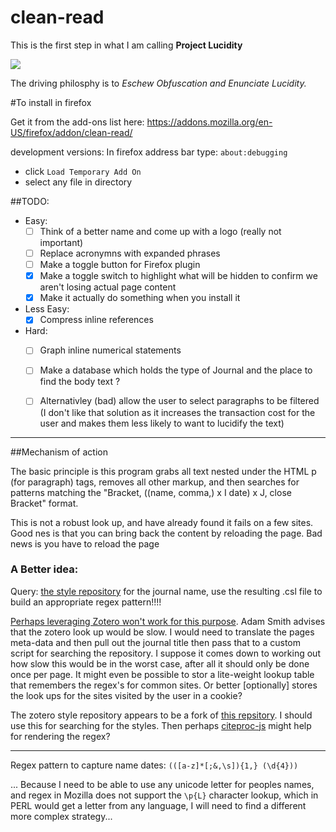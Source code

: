 # clean-read

This is the first step in what I am calling **Project Lucidity**

![](https://cdn.meme.am/instances/500x/71482294.jpg)

The driving philosphy is to *Eschew Obfuscation and Enunciate Lucidity.*


#To install in firefox

Get it from the add-ons list here: https://addons.mozilla.org/en-US/firefox/addon/clean-read/

development versions:
In firefox address bar type: `about:debugging` 
- click `Load Temporary Add On` 
- select any file in directory


##TODO:

- Easy:
    - [ ] Think of a better name and come up with a logo (really not important)
    - [ ] Replace acronymns with expanded phrases
    - [ ] Make a toggle button for Firefox plugin
    - [X] Make a toggle switch to highlight what will be hidden to confirm we aren't 
          losing actual page content
    - [X] Make it actually do something when you install it
- Less Easy:
    - [X] Compress inline references
- Hard:
    - [ ] Graph inline numerical statements
    - [ ] Make a database which holds the type of Journal and the place to find the body text ?
    - [ ] Alternativley (bad) allow the user to select paragraphs to be filtered
            (I don't like that solution as it increases the transaction cost for 
            the user and makes them less likely to want to lucidify the text)


---
##Mechanism of action

The basic principle is this program grabs all text nested under the HTML p (for paragraph) tags, removes all other markup, and then searches for patterns matching the "Bracket, ((name, comma,) x I date) x J, close Bracket" format.

This is not a robust look up, and have already found it fails on a few sites. Good nes is that you can bring back the content by reloading the page. Bad news is you have to reload the page


### A Better idea:

Query: [the style repository](https://www.zotero.org/styles) for the journal name, use the resulting .csl file to build an appropriate regex pattern!!!!

[Perhaps leveraging Zotero won't work for this purpose](https://groups.google.com/forum/#!topic/zotero-dev/oYTY2OH2f8A).
Adam Smith advises that the zotero look up would be slow. I would need to translate the pages meta-data and then pull out
the journal title then pass that to a custom script for searching the repository. I suppose it comes down to working out how 
slow this would be in the worst case, after all it should only be done once per page. It might even be possible to stor a 
lite-weight lookup table that remembers the regex's for common sites. Or better [optionally] stores the look ups for the sites
visited by the user in a cookie?


The zotero style repository appears to be a fork of [this repsitory](https://github.com/citation-style-language/styles). 
I should use this for searching for the styles. Then perhaps [citeproc-js](https://github.com/juris-m/citeproc-js) might
help for rendering the regex?


---

Regex pattern to capture name dates:
`(([a-z]*[;&,\s]){1,} (\d{4}))`

... Because I need to be able to use any unicode letter for peoples names,
and regex in Mozilla does not support the `\p{L}` character lookup, which
in PERL would get a letter from any language, I will need to find a different
more complex strategy...

